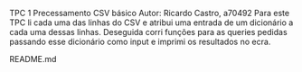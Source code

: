 TPC 1 Precessamento CSV básico
Autor: Ricardo Castro, a70492
Para este TPC li cada uma das linhas do CSV e atribui uma entrada de um dicionário a cada uma dessas linhas.
Deseguida corri funções para as queries pedidas passando esse dicionário como input e imprimi os resultados no ecra.

README.md